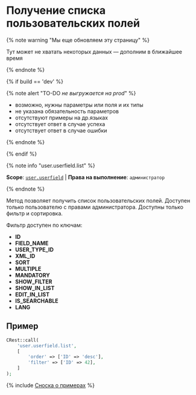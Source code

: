 # Получение списка пользовательских полей

{% note warning "Мы еще обновляем эту страницу" %}

Тут может не хватать некоторых данных — дополним в ближайшее время

{% endnote %}

{% if build == 'dev' %}

{% note alert "TO-DO _не выгружается на prod_" %}

- возможно, нужны параметры или поля и их типы
- не указана обязательность параметров
- отсутствуют примеры на др.языках
- отсутствует ответ в случае успеха
- отсутствует ответ в случае ошибки
 
{% endnote %}

{% endif %}

{% note info "user.userfield.list" %}

**Scope**: [`user.userfield`](../../scopes/permissions.md) | **Права на выполнение**: `администратор`

{% endnote %}

Метод позволяет получить список пользовательских полей. Доступен только пользователю с правами администратора. Доступны только фильтр и сортировка.

Фильтр доступен по ключам:

- **ID**
- **FIELD_NAME**
- **USER_TYPE_ID**
- **XML_ID**
- **SORT**
- **MULTIPLE**
- **MANDATORY**
- **SHOW_FILTER**
- **SHOW_IN_LIST**
- **EDIT_IN_LIST**
- **IS_SEARCHABLE**
- **LANG**

## Пример

```php
CRest::call(
    'user.userfield.list',
    [
        'order' => ['ID' => 'desc'],
        'filter' => ['ID' => 42],
    ]
);
```
{% include [Сноска о примерах](../../../_includes/examples.md) %}
